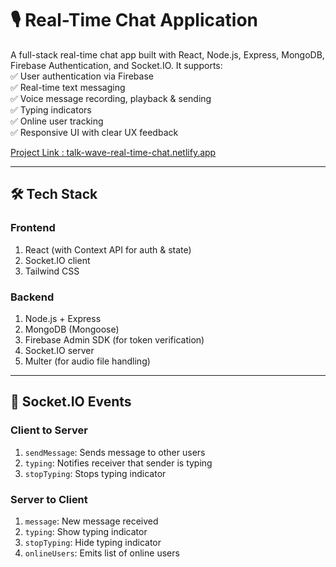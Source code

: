 # 🎙 **Real-Time Chat Application**

A full-stack real-time chat app built with React, Node.js, Express, MongoDB, Firebase Authentication, and Socket.IO. It supports:  
✅ User authentication via Firebase  
✅ Real-time text messaging  
✅ Voice message recording, playback & sending  
✅ Typing indicators  
✅ Online user tracking  
✅ Responsive UI with clear UX feedback  

[Project Link : talk-wave-real-time-chat.netlify.app](https://talk-wave-real-time-chat.netlify.app)

---

## 🛠 **Tech Stack**

### **Frontend**
1. React (with Context API for auth & state)  
2. Socket.IO client  
3. Tailwind CSS  

### **Backend**
1. Node.js + Express  
2. MongoDB (Mongoose)  
3. Firebase Admin SDK (for token verification)  
4. Socket.IO server  
5. Multer (for audio file handling)  

---

## 📡 **Socket.IO Events**

### **Client to Server**
1. `sendMessage`: Sends message to other users  
2. `typing`: Notifies receiver that sender is typing  
3. `stopTyping`: Stops typing indicator  

### **Server to Client**
1. `message`: New message received  
2. `typing`: Show typing indicator  
3. `stopTyping`: Hide typing indicator  
4. `onlineUsers`: Emits list of online users  
